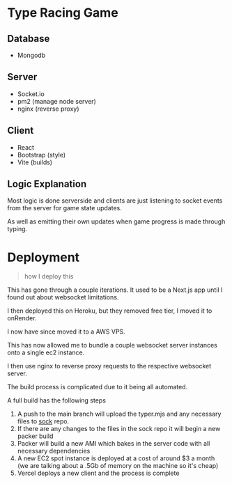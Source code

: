 # Type Racing Game

## Database
- Mongodb

## Server
- Socket.io
- pm2 (manage node server)
- nginx (reverse proxy)

## Client
- React
- Bootstrap (style)
- Vite (builds)


## Logic Explanation
Most logic is done serverside and clients are just listening to socket events from the server for game state updates. 

As well as emitting their own updates when game progress is made through typing. 

# Deployment
> how I deploy this

This has gone through a couple iterations. It used to be a Next.js app until I found out about websocket limitations.

I then deployed this on Heroku, but they removed free tier, I moved it to onRender.

I now have since moved it to a AWS VPS. 

This has now allowed me to bundle a couple websocket server instances onto a single ec2 instance.

I then use nginx to reverse proxy requests to the respective websocket server. 

The build process is complicated due to it being all automated.

A full build has the following steps

1. A push to the main branch will upload the typer.mjs and any necessary files to [sock](https://github.com/CodaBool/sock) repo.
2. If there are any changes to the files in the sock repo it will begin a new packer build
3. Packer will build a new AMI which bakes in the server code with all necessary dependencies
4. A new EC2 spot instance is deployed at a cost of around $3 a month (we are talking about a .5Gb of memory on the machine so it's cheap)
5. Vercel deploys a new client and the process is complete

